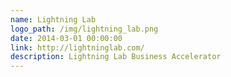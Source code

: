 ```yaml
---
name: Lightning Lab
logo_path: /img/lightning_lab.png
date: 2014-03-01 00:00:00
link: http://lightninglab.com/
description: Lightning Lab Business Accelerator
---
```

